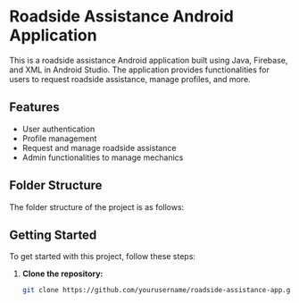 # Roadside Assistance Android Application

This is a roadside assistance Android application built using Java, Firebase, and XML in Android Studio. The application provides functionalities for users to request roadside assistance, manage profiles, and more.

## Features

- User authentication
- Profile management
- Request and manage roadside assistance
- Admin functionalities to manage mechanics

## Folder Structure

The folder structure of the project is as follows:


## Getting Started

To get started with this project, follow these steps:

1. **Clone the repository:**
   ```bash
   git clone https://github.com/yourusername/roadside-assistance-app.git

